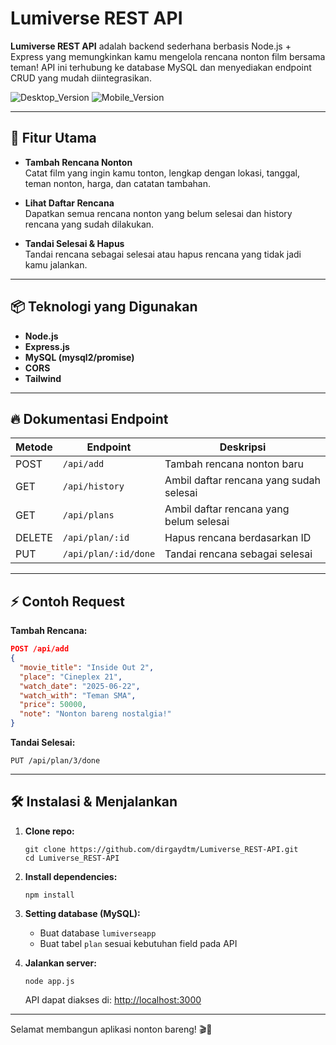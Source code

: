 # Lumiverse REST API

**Lumiverse REST API** adalah backend sederhana berbasis Node.js + Express yang memungkinkan kamu mengelola rencana nonton film bersama teman! API ini terhubung ke database MySQL dan menyediakan endpoint CRUD yang mudah diintegrasikan.

![Desktop_Version](https://private-user-images.githubusercontent.com/50694844/457590976-635b6804-17f6-4d57-b6c9-bb25864e98c7.png)
![Mobile_Version](https://private-user-images.githubusercontent.com/50694844/457591002-1f312b7b-fe6d-4423-b62e-13ffd4ea8b91.png)

---

## 🚀 Fitur Utama

- **Tambah Rencana Nonton**  
  Catat film yang ingin kamu tonton, lengkap dengan lokasi, tanggal, teman nonton, harga, dan catatan tambahan.

- **Lihat Daftar Rencana**  
  Dapatkan semua rencana nonton yang belum selesai dan history rencana yang sudah dilakukan.

- **Tandai Selesai & Hapus**  
  Tandai rencana sebagai selesai atau hapus rencana yang tidak jadi kamu jalankan.

---

## 📦 Teknologi yang Digunakan

- **Node.js**  
- **Express.js**  
- **MySQL (mysql2/promise)**  
- **CORS**
- **Tailwind**

---

## 🔥 Dokumentasi Endpoint

| Metode  | Endpoint              | Deskripsi                                   |
|---------|-----------------------|---------------------------------------------|
| POST    | `/api/add`            | Tambah rencana nonton baru                  |
| GET     | `/api/history`        | Ambil daftar rencana yang sudah selesai     |
| GET     | `/api/plans`          | Ambil daftar rencana yang belum selesai     |
| DELETE  | `/api/plan/:id`       | Hapus rencana berdasarkan ID                |
| PUT     | `/api/plan/:id/done`  | Tandai rencana sebagai selesai              |

---

## ⚡ Contoh Request

**Tambah Rencana:**
```json
POST /api/add
{
  "movie_title": "Inside Out 2",
  "place": "Cineplex 21",
  "watch_date": "2025-06-22",
  "watch_with": "Teman SMA",
  "price": 50000,
  "note": "Nonton bareng nostalgia!"
}
```

**Tandai Selesai:**
```http
PUT /api/plan/3/done
```

---

## 🛠️ Instalasi & Menjalankan

1. **Clone repo:**
   ```
   git clone https://github.com/dirgaydtm/Lumiverse_REST-API.git
   cd Lumiverse_REST-API
   ```

2. **Install dependencies:**
   ```
   npm install
   ```

3. **Setting database (MySQL):**
   - Buat database `lumiverseapp`
   - Buat tabel `plan` sesuai kebutuhan field pada API

4. **Jalankan server:**
   ```
   node app.js
   ```
   API dapat diakses di: [http://localhost:3000](http://localhost:3000)

---

Selamat membangun aplikasi nonton bareng! 🎬🍿
